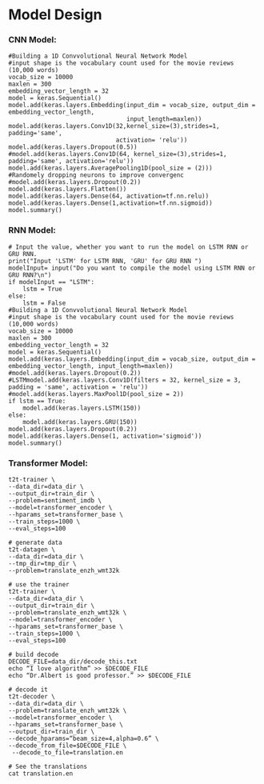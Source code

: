 # Model Design
### CNN Model: 

    #Building a 1D Convvolutional Neural Network Model
    #input shape is the vocabulary count used for the movie reviews (10,000 words)
    vocab_size = 10000
    maxlen = 300
    embedding_vector_length = 32
    model = keras.Sequential()
    model.add(keras.layers.Embedding(input_dim = vocab_size, output_dim = embedding_vector_length,
                                     input_length=maxlen))
    model.add(keras.layers.Conv1D(32,kernel_size=(3),strides=1, padding='same',
                                  activation= 'relu'))
    model.add(keras.layers.Dropout(0.5))
    #model.add(keras.layers.Conv1D(64, kernel_size=(3),strides=1, padding='same', activation='relu'))
    model.add(keras.layers.AveragePooling1D(pool_size = (2)))
    #Randomely dropping neurons to improve convergenc
    #model.add(keras.layers.Dropout(0.2))
    model.add(keras.layers.Flatten())
    model.add(keras.layers.Dense(64, activation=tf.nn.relu))
    model.add(keras.layers.Dense(1,activation=tf.nn.sigmoid))
    model.summary()

### RNN Model: 

    # Input the value, whether you want to run the model on LSTM RNN or GRU RNN.
    print("Input 'LSTM' for LSTM RNN, 'GRU' for GRU RNN ")
    modelInput= input("Do you want to compile the model using LSTM RNN or GRU RNN?\n")
    if modelInput == "LSTM":
        lstm = True
    else:
        lstm = False
	#Building a 1D Convvolutional Neural Network Model
    #input shape is the vocabulary count used for the movie reviews (10,000 words)
    vocab_size = 10000
    maxlen = 300
    embedding_vector_length = 32
    model = keras.Sequential()
    model.add(keras.layers.Embedding(input_dim = vocab_size, output_dim = embedding_vector_length, input_length=maxlen))
    #model.add(keras.layers.Dropout(0.2))
    #LSTMmodel.add(keras.layers.Conv1D(filters = 32, kernel_size = 3, padding = 'same', activation = 'relu'))
    #model.add(keras.layers.MaxPool1D(pool_size = 2))
    if lstm == True:
        model.add(keras.layers.LSTM(150))
    else:
        model.add(keras.layers.GRU(150))    
    model.add(keras.layers.Dropout(0.2))
    model.add(keras.layers.Dense(1, activation='sigmoid'))
    model.summary()

### Transformer Model: 

	t2t-trainer \
	--data_dir=data_dir \
	--output_dir=train_dir \
	--problem=sentiment_imdb \
	--model=transformer_encoder \
	--hparams_set=transformer_base \
	--train_steps=1000 \
	--eval_steps=100

	# generate data
	t2t-datagen \
	--data_dir=data_dir \
	--tmp_dir=tmp_dir \
	--problem=translate_enzh_wmt32k
	
	# use the trainer
	t2t-trainer \
	--data_dir=data_dir \
	--output_dir=train_dir \
	--problem=translate_enzh_wmt32k \
	--model=transformer_encoder \
	--hparams_set=transformer_base \
	--train_steps=1000 \
	--eval_steps=100

	# build decode
	DECODE_FILE=data_dir/decode_this.txt
	echo “I love algorithm” >> $DECODE_FILE
	echo “Dr.Albert is good professor.” >> $DECODE_FILE

	# decode it
	t2t-decoder \
	--data_dir=data_dir \
	--problem=translate_enzh_wmt32k \
	--model=transformer_encoder \
	--hparams_set=transformer_base \
	--output_dir=train_dir \
	--decode_hparams=“beam_size=4,alpha=0.6” \
	--decode_from_file=$DECODE_FILE \
	 --decode_to_file=translation.en

	# See the translations
	cat translation.en